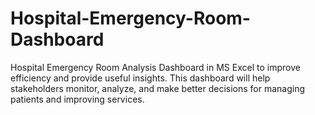 # Hospital-Emergency-Room-Dashboard
 Hospital Emergency Room Analysis Dashboard in MS Excel to improve efficiency and provide useful insights. This dashboard will help stakeholders monitor, analyze, and make better decisions for managing patients and improving services.
